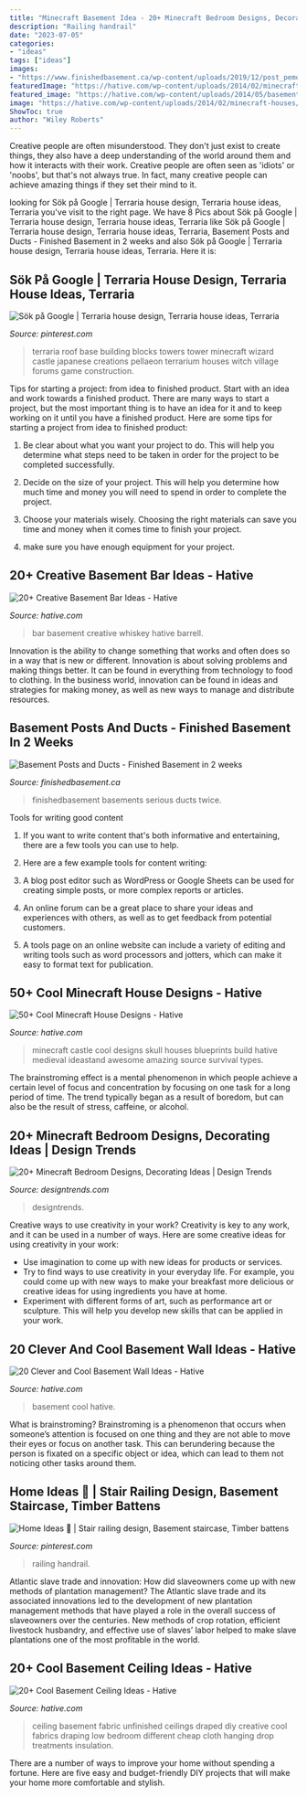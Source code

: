 ```yaml
---
title: "Minecraft Basement Idea - 20+ Minecraft Bedroom Designs, Decorating Ideas"
description: "Railing handrail"
date: "2023-07-05"
categories:
- "ideas"
tags: ["ideas"]
images:
- "https://www.finishedbasement.ca/wp-content/uploads/2019/12/post_pemoval_2.jpg"
featuredImage: "https://hative.com/wp-content/uploads/2014/02/minecraft-houses/minecraft-skull-castle-3.jpg"
featured_image: "https://hative.com/wp-content/uploads/2014/05/basement-bar-ideas/14-whiskey-barrell-bar.jpg"
image: "https://hative.com/wp-content/uploads/2014/02/minecraft-houses/minecraft-skull-castle-3.jpg"
ShowToc: true
author: "Wiley Roberts"
---
```



Creative people are often misunderstood. They don't just exist to create things, they also have a deep understanding of the world around them and how it interacts with their work. Creative people are often seen as 'idiots' or 'noobs', but that's not always true. In fact, many creative people can achieve amazing things if they set their mind to it.

	

		
looking for Sök på Google | Terraria house design, Terraria house ideas, Terraria you've visit to the right page. We have 8 Pics about Sök på Google | Terraria house design, Terraria house ideas, Terraria like Sök på Google | Terraria house design, Terraria house ideas, Terraria, Basement Posts and Ducts - Finished Basement in 2 weeks and also Sök på Google | Terraria house design, Terraria house ideas, Terraria. Here it is:
		
    
## Sök På Google | Terraria House Design, Terraria House Ideas, Terraria

<img loading=lazy src="https://i.pinimg.com/736x/bd/f7/6f/bdf76faa91780d008593b1674d8a8f15--terraria-game-ideas.jpg" onerror="this.onerror=null;this.src='https://tse1.mm.bing.net/th?id=OIP.IAG7mGN0bBOmC9dKcxGubwHaHp&amp;pid=15.1';" alt="Sök på Google | Terraria house design, Terraria house ideas, Terraria">

_Source: pinterest.com_

>terraria roof base building blocks towers tower minecraft wizard castle japanese creations pellaeon terrarium houses witch village forums game construction. 

	

Tips for starting a project: from idea to finished product.
Start with an idea and work towards a finished product. There are many ways to start a project, but the most important thing is to have an idea for it and to keep working on it until you have a finished product. Here are some tips for starting a project from idea to finished product: 
1. Be clear about what you want your project to do. This will help you determine what steps need to be taken in order for the project to be completed successfully. 

2. Decide on the size of your project. This will help you determine how much time and money you will need to spend in order to complete the project. 

3. Choose your materials wisely. Choosing the right materials can save you time and money when it comes time to finish your project. 

4. make sure you have enough equipment for your project.

    
## 20+ Creative Basement Bar Ideas - Hative

<img loading=lazy src="https://hative.com/wp-content/uploads/2014/05/basement-bar-ideas/14-whiskey-barrell-bar.jpg" onerror="this.onerror=null;this.src='https://tse1.mm.bing.net/th?id=OIP.mZQog2DW37ov4x2oDwJXvQHaJ4&amp;pid=15.1';" alt="20+ Creative Basement Bar Ideas - Hative">

_Source: hative.com_

>bar basement creative whiskey hative barrell. 

	

Innovation is the ability to change something that works and often does so in a way that is new or different. Innovation is about solving problems and making things better. It can be found in everything from technology to food to clothing. In the business world, innovation can be found in ideas and strategies for making money, as well as new ways to manage and distribute resources.

    
## Basement Posts And Ducts - Finished Basement In 2 Weeks

<img loading=lazy src="https://www.finishedbasement.ca/wp-content/uploads/2019/12/post_pemoval_2.jpg" onerror="this.onerror=null;this.src='https://tse4.mm.bing.net/th?id=OIP.ap29IJyGjz95K-LhNmYPtQHaE2&amp;pid=15.1';" alt="Basement Posts and Ducts - Finished Basement in 2 weeks">

_Source: finishedbasement.ca_

>finishedbasement basements serious ducts twice. 

	

Tools for writing good content
1. If you want to write content that's both informative and entertaining, there are a few tools you can use to help.
2. Here are a few example tools for content writing:

3. A blog post editor such as WordPress or Google Sheets can be used for creating simple posts, or more complex reports or articles.

4. An online forum can be a great place to share your ideas and experiences with others, as well as to get feedback from potential customers.

5. A tools page on an online website can include a variety of editing and writing tools such as word processors and jotters, which can make it easy to format text for publication.

    
## 50+ Cool Minecraft House Designs - Hative

<img loading=lazy src="https://hative.com/wp-content/uploads/2014/02/minecraft-houses/minecraft-skull-castle-3.jpg" onerror="this.onerror=null;this.src='https://tse3.mm.bing.net/th?id=OIP.rQS27eKKIE5hczcEvHRrVwHaEK&amp;pid=15.1';" alt="50+ Cool Minecraft House Designs - Hative">

_Source: hative.com_

>minecraft castle cool designs skull houses blueprints build hative medieval ideastand awesome amazing source survival types. 

	

The brainstroming effect is a mental phenomenon in which people achieve a certain level of focus and concentration by focusing on one task for a long period of time. The trend typically began as a result of boredom, but can also be the result of stress, caffeine, or alcohol.

    
## 20+ Minecraft Bedroom Designs, Decorating Ideas | Design Trends

<img loading=lazy src="https://images.designtrends.com/wp-content/uploads/2015/10/11110058/Minecraft-Single-Bedroom-Idea.png" onerror="this.onerror=null;this.src='https://tse3.mm.bing.net/th?id=OIP.vHsL-4qbVZkXst8DveeH9AHaEZ&amp;pid=15.1';" alt="20+ Minecraft Bedroom Designs, Decorating Ideas | Design Trends">

_Source: designtrends.com_

>designtrends. 

	

Creative ways to use creativity in your work?
Creativity is key to any work, and it can be used in a number of ways. Here are some creative ideas for using creativity in your work: 
- Use imagination to come up with new ideas for products or services.
- Try to find ways to use creativity in your everyday life. For example, you could come up with new ways to make your breakfast more delicious or creative ideas for using ingredients you have at home. 
- Experiment with different forms of art, such as performance art or sculpture. This will help you develop new skills that can be applied in your work.

    
## 20 Clever And Cool Basement Wall Ideas - Hative

<img loading=lazy src="https://hative.com/wp-content/uploads/2014/05/basement-wall-ideas/14-cool-basement-wall.jpg" onerror="this.onerror=null;this.src='https://tse2.mm.bing.net/th?id=OIP.Zu_IihuqAV17VjEmXT2JCgHaJ4&amp;pid=15.1';" alt="20 Clever and Cool Basement Wall Ideas - Hative">

_Source: hative.com_

>basement cool hative. 

	

What is brainstroming?
Brainstroming is a phenomenon that occurs when someone’s attention is focused on one thing and they are not able to move their eyes or focus on another task. This can berundering because the person is fixated on a specific object or idea, which can lead to them not noticing other tasks around them.

    
## Home Ideas 🏡 | Stair Railing Design, Basement Staircase, Timber Battens

<img loading=lazy src="https://i.pinimg.com/736x/03/ae/5b/03ae5b9bf75489038411851832620aa7.jpg" onerror="this.onerror=null;this.src='https://tse4.mm.bing.net/th?id=OIP.NftefGHtBNoAMDelkscicwHaJ3&amp;pid=15.1';" alt="Home Ideas 🏡 | Stair railing design, Basement staircase, Timber battens">

_Source: pinterest.com_

>railing handrail. 

	

Atlantic slave trade and innovation: How did slaveowners come up with new methods of plantation management?
The Atlantic slave trade and its associated innovations led to the development of new plantation management methods that have played a role in the overall success of slaveowners over the centuries. New methods of crop rotation, efficient livestock husbandry, and effective use of slaves’ labor helped to make slave plantations one of the most profitable in the world.

    
## 20+ Cool Basement Ceiling Ideas - Hative

<img loading=lazy src="https://hative.com/wp-content/uploads/2014/05/basement-ceiling-ideas/10-fabric-basement-ceiling.jpg" onerror="this.onerror=null;this.src='https://tse1.mm.bing.net/th?id=OIP.Uq68x3GP3c-Gd05eaCbOcAHaE7&amp;pid=15.1';" alt="20+ Cool Basement Ceiling Ideas - Hative">

_Source: hative.com_

>ceiling basement fabric unfinished ceilings draped diy creative cool fabrics draping low bedroom different cheap cloth hanging drop treatments insulation. 

	

There are a number of ways to improve your home without spending a fortune. Here are five easy and budget-friendly DIY projects that will make your home more comfortable and stylish.


